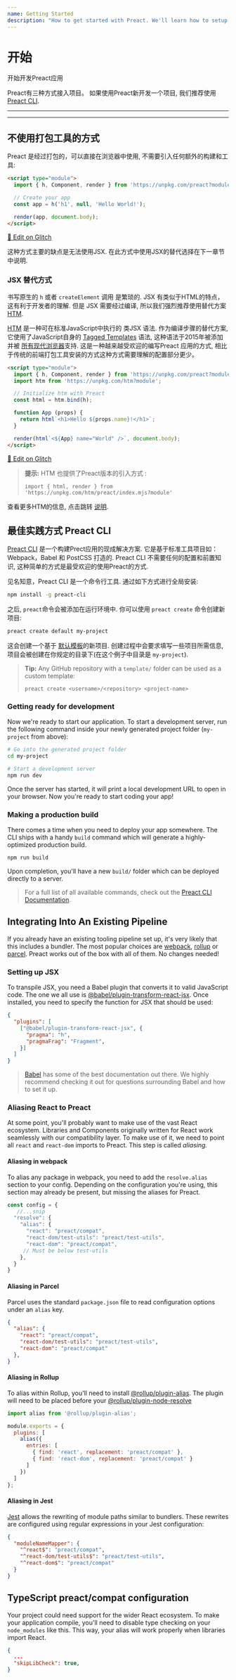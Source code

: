 ```yaml
---
name: Getting Started
description: "How to get started with Preact. We'll learn how to setup the tooling (if any) and get going with writing an application."
---
```


# 开始

开始开发Preact应用

Preact有三种方式接入项目。 如果使用Preact新开发一个项目, 我们推荐使用[Preact CLI](#best-practices-powered-by-preact-cli).

---

<div><toc></toc></div>

---

## 不使用打包工具的方式

Preact 是经过打包的，可以直接在浏览器中使用, 不需要引入任何额外的构建和工具:

```html
<script type="module">
  import { h, Component, render } from 'https://unpkg.com/preact?module';

  // Create your app
  const app = h('h1', null, 'Hello World!');

  render(app, document.body);
</script>
```

[🔨 Edit on Glitch](https://glitch.com/~preact-no-build-tools)

这种方式主要的缺点是无法使用JSX. 在此方式中使用JSX的替代选择在下一章节中说明.

### JSX 替代方式

书写原生的 `h` 或者 `createElement` 调用 是繁琐的. JSX 有类似于HTML的特点，这有利于开发者的理解. 但是 JSX 需要经过编译, 所以我们强烈推荐使用替代方案 [HTM][htm].

[HTM][htm] 是一种可在标准JavaScript中执行的 类JSX 语法. 作为编译步骤的替代方案, 它使用了JavaScript自身的 [Tagged Templates](https://developer.mozilla.org/en-US/docs/Web/JavaScript/Reference/Template_literals#Tagged_templates) 语法, 这种语法于2015年被添加并被 [所有现代浏览器](https://caniuse.com/#feat=template-literals)支持. 这是一种越来越受欢迎的编写Preact 应用的方式, 相比于传统的前端打包工具安装的方式这种方式需要理解的配置部分更少。

```html
<script type="module">
  import { h, Component, render } from 'https://unpkg.com/preact?module';
  import htm from 'https://unpkg.com/htm?module';

  // Initialize htm with Preact
  const html = htm.bind(h);

  function App (props) {
    return html`<h1>Hello ${props.name}!</h1>`;
  }

  render(html`<${App} name="World" />`, document.body);
</script>
```

[🔨 Edit on Glitch](https://glitch.com/~preact-with-htm)

> **提示:** HTM 也提供了Preact版本的引入方式 :
>
> `import { html, render } from 'https://unpkg.com/htm/preact/index.mjs?module'`

查看更多HTM的信息, 点击跳转 [说明][htm].

## 最佳实践方式 Preact CLI

[Preact CLI] 是一个构建Prect应用的现成解决方案. 它是基于标准工具项目如：Webpack，Babel 和 PostCSS 打造的. Preact CLI 不需要任何的配置和前置知识, 这种简单的方式是最受欢迎的使用Preact的方式.

见名知意，Preact CLI 是一个命令行工具. 通过如下方式进行全局安装:

```bash
npm install -g preact-cli
```

之后, `preact`命令会被添加在运行环境中. 你可以使用 `preact create` 命令创建新项目:

```bash
preact create default my-project
```

这会创建一个基于 [默认模板](https://github.com/preactjs-templates/default)的新项目. 创建过程中会要求填写一些项目所需信息, 项目会被创建在你规定的目录下(在这个例子中目录是 `my-project`).

> **Tip:** Any GitHub repository with a `template/` folder can be used as a custom template:
>
> `preact create <username>/<repository> <project-name>`

### Getting ready for development

Now we're ready to start our application. To start a development server, run the following command inside your newly generated project folder (`my-project` from above):

```bash
# Go into the generated project folder
cd my-project

# Start a development server
npm run dev
```

Once the server has started, it will print a local development URL to open in your browser.
Now you're ready to start coding your app!

### Making a production build

There comes a time when you need to deploy your app somewhere. The CLI ships with a handy `build` command which will generate a highly-optimized production build.

```bash
npm run build
```

Upon completion, you'll have a new `build/` folder which can be deployed directly to a server.

> For a full list of all available commands, check out the [Preact CLI Documentation](https://github.com/preactjs/preact-cli#cli-options).

## Integrating Into An Existing Pipeline

If you already have an existing tooling pipeline set up, it's very likely that this includes a bundler. The most popular choices are [webpack](https://webpack.js.org/), [rollup](https://rollupjs.org) or [parcel](https://parceljs.org/). Preact works out of the box with all of them. No changes needed!

### Setting up JSX

To transpile JSX, you need a Babel plugin that converts it to valid JavaScript code. The one we all use is [@babel/plugin-transform-react-jsx](https://babeljs.io/docs/en/babel-plugin-transform-react-jsx). Once installed, you need to specify the function for JSX that should be used:

```json
{
  "plugins": [
    ["@babel/plugin-transform-react-jsx", {
      "pragma": "h",
      "pragmaFrag": "Fragment",
    }]
  ]
}
```

> [Babel](https://babeljs.io/) has some of the best documentation out there. We highly recommend checking it out for questions surrounding Babel and how to set it up.

### Aliasing React to Preact

At some point, you'll probably want to make use of the vast React ecosystem. Libraries and Components originally written for React work seamlessly with our compatibility layer. To make use of it, we need to point all `react` and `react-dom` imports to Preact. This step is called _aliasing._

#### Aliasing in webpack

To alias any package in webpack, you need to add the `resolve.alias` section
to your config. Depending on the configuration you're using, this section may
already be present, but missing the aliases for Preact.

```js
const config = { 
   //...snip
  "resolve": { 
    "alias": { 
      "react": "preact/compat",
      "react-dom/test-utils": "preact/test-utils",
      "react-dom": "preact/compat",
     // Must be below test-utils
    },
  }
}
```

#### Aliasing in Parcel

Parcel uses the standard `package.json` file to read configuration options under
an `alias` key.

```json
{
  "alias": {
    "react": "preact/compat",
    "react-dom/test-utils": "preact/test-utils",
    "react-dom": "preact/compat"
  },
}
```

#### Aliasing in Rollup

To alias within Rollup, you'll need to install [@rollup/plugin-alias](https://github.com/rollup/plugins/tree/master/packages/alias).
The plugin will need to be placed before your [@rollup/plugin-node-resolve](https://github.com/rollup/plugins/tree/master/packages/node-resolve)

```js
import alias from '@rollup/plugin-alias';

module.exports = {
  plugins: [
    alias({
      entries: [
        { find: 'react', replacement: 'preact/compat' },
        { find: 'react-dom', replacement: 'preact/compat' }
      ]
    })
  ]
};
```

#### Aliasing in Jest

[Jest](https://jestjs.io/) allows the rewriting of module paths similar to bundlers.
These rewrites are configured using regular expressions in your Jest configuration:

```json
{
  "moduleNameMapper": {
    "^react$": "preact/compat",
    "^react-dom/test-utils$": "preact/test-utils",
    "^react-dom$": "preact/compat"
  }
}
```

[htm]: https://github.com/developit/htm
[Preact CLI]: https://github.com/preactjs/preact-cli

## TypeScript preact/compat configuration

Your project could need support for the wider React ecosystem.  To make your application
compile, you'll need to disable type checking on your `node_modules` like this.  This way,
your alias will work properly when libraries import React.

```json
{
  ...
  "skipLibCheck": true,
}
```
